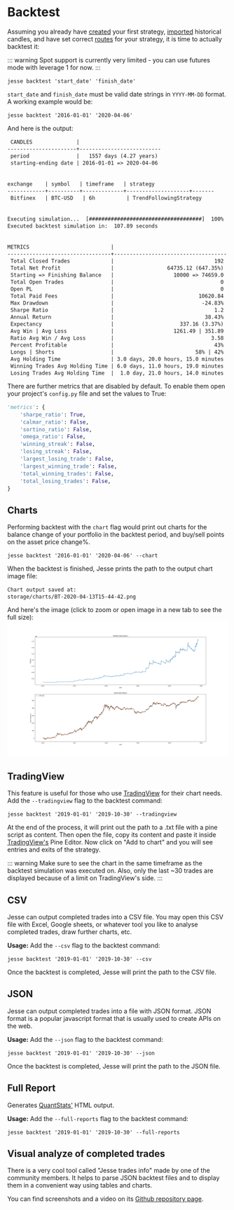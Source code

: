 # Backtest

Assuming you already have [created](./strategies/generating-new-strategy.md) your first strategy, [imported](./import-candles.md) historical candles, and have set correct [routes](./routes.md) for your strategy, it is time to actually backtest it:

::: warning
Spot support is currently very limited - you can use futures mode with leverage 1 for now.
:::


```
jesse backtest 'start_date' 'finish_date'
```

`start_date` and `finish_date` must be valid date strings in `YYYY-MM-DD` format. A working example would be:

```
jesse backtest '2016-01-01' '2020-04-06'
```

And here is the output:

```
 CANDLES              |
----------------------+--------------------------
 period               |   1557 days (4.27 years)
 starting-ending date | 2016-01-01 => 2020-04-06


exchange    | symbol   | timeframe   | strategy
------------+----------+-------------+--------------------+-------
 Bitfinex   | BTC-USD   | 6h          | TrendFollowingStrategy


Executing simulation...  [####################################]  100%
Executed backtest simulation in:  107.89 seconds


METRICS                          |
---------------------------------+------------------------------------
 Total Closed Trades             |                                192
 Total Net Profit                |                 64735.12 (647.35%)
 Starting => Finishing Balance   |                   10000 => 74659.0
 Total Open Trades               |                                  0
 Open PL                         |                                  0
 Total Paid Fees                 |                           10620.84
 Max Drawdown                    |                            -24.83%
 Sharpe Ratio                    |                                1.2
 Annual Return                   |                             38.43%
 Expectancy                      |                     337.16 (3.37%)
 Avg Win | Avg Loss              |                   1261.49 | 351.89
 Ratio Avg Win / Avg Loss        |                               3.58
 Percent Profitable              |                                43%
 Longs | Shorts                  |                          58% | 42%
 Avg Holding Time                | 3.0 days, 20.0 hours, 15.0 minutes
 Winning Trades Avg Holding Time | 6.0 days, 11.0 hours, 19.0 minutes
 Losing Trades Avg Holding Time  |  1.0 day, 21.0 hours, 14.0 minutes
```

There are further metrics that are disabled by default. To enable them open your project's `config.py` file and set the values to True:
```py
'metrics': {
    'sharpe_ratio': True,
    'calmar_ratio': False,
    'sortino_ratio': False,
    'omega_ratio': False,
    'winning_streak': False,
    'losing_streak': False,
    'largest_losing_trade': False,
    'largest_winning_trade': False,
    'total_winning_trades': False,
    'total_losing_trades': False,
}
```

## Charts

Performing backtest with the `chart` flag would print out charts for the balance change of your portfolio in the backtest period, and buy/sell points on the asset price change%.

```
jesse backtest '2016-01-01' '2020-04-06' --chart 
```

When the backtest is finished, Jesse prints the path to the output chart image file:

```
Chart output saved at:
storage/charts/BT-2020-04-13T15-44-42.png
```

And here's the image (click to zoom or open image in a new tab to see the full size):
![chart](https://raw.githubusercontent.com/jesse-ai/jesse/master/assets/chart-example.png)

## TradingView

This feature is useful for those who use [TradingView](https://www.tradingview.com) for their chart needs.
Add the `--tradingview` flag to the backtest command:

```
jesse backtest '2019-01-01' '2019-10-30' --tradingview
```

At the end of the process, it will print out the path to a .txt file with a pine script as content. Then open the file, copy its content and paste it inside [TradingView's](https://www.tradingview.com) Pine Editor. Now click on "Add to chart" and you will see entries and exits of the strategy.

::: warning
Make sure to see the chart in the same timeframe as the backtest simulation was executed on. Also, only the last ~30 trades are displayed because of a limit on TradingView's side.
:::

## CSV

Jesse can output completed trades into a CSV file. You may open this CSV file with Excel, Google sheets, or whatever tool you like to analyse completed trades, draw further charts, etc.

**Usage:** Add the `--csv` flag to the backtest command:
```
jesse backtest '2019-01-01' '2019-10-30' --csv
```

Once the backtest is completed, Jesse will print the path to the CSV file.

## JSON

Jesse can output completed trades into a file with JSON format. JSON format is a popular javascript format that is usually used to create APIs on the web. 

**Usage:** Add the `--json` flag to the backtest command:
```
jesse backtest '2019-01-01' '2019-10-30' --json
```

Once the backtest is completed, Jesse will print the path to the JSON file.

## Full Report

Generates [QuantStats'](https://github.com/ranaroussi/quantstats) HTML output.

**Usage:** Add the `--full-reports` flag to the backtest command:
```
jesse backtest '2019-01-01' '2019-10-30' --full-reports
```

## Visual analyze of completed trades

There is a very cool tool called "Jesse trades info" made by one of the community members. It helps to parse JSON backtest files and to display them in a convenient way using tables and charts.

You can find screenshots and a video on its [Github repository page](https://github.com/nicolay-zlobin/jesse-trades-info). 
